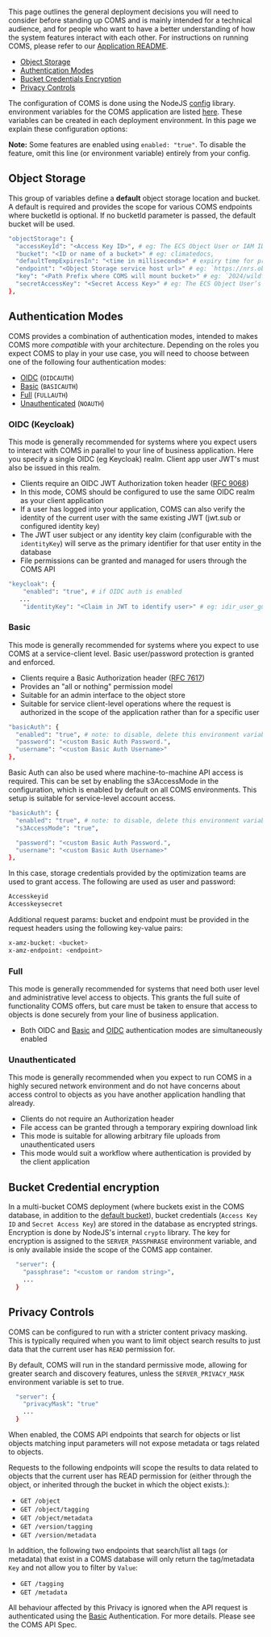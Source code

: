 This page outlines the general deployment decisions you will need to consider before standing up COMS and is mainly intended for a technical audience, and for people who want to have a better understanding of how the system features interact with each other. For instructions on running COMS, please refer to our [Application README](https://github.com/bcgov/common-object-management-service/blob/master/app/README.md).

- [Object Storage](#object-storage)
- [Authentication Modes](#authentication-modes)
- [Bucket Credentials Encryption](#bucket-credential-encryption)
- [Privacy Controls](#privacy-controls)

The configuration of COMS is done using the NodeJS [config](https://www.npmjs.com/package/config) library.
environment variables for the COMS application are listed [here](https://raw.githubusercontent.com/bcgov/common-object-management-service/master/app/config/custom-environment-variables.json). These variables can be created in each deployment environment. In this page we explain these configuration options:

**Note:** Some features are enabled using `enabled: "true"`. To disable the feature, omit this line (or environment variable) entirely from your config.

## Object Storage

This group of variables define a **default** object storage location and bucket. A default is required and provides the scope for various COMS endpoints where bucketId is optional. If no bucketId parameter is passed, the default bucket will be used.

```sh
"objectStorage": {
  "accessKeyId": "<Access Key ID>", # eg: The ECS Object User or IAM ID
  "bucket": "<ID or name of a bucket>" # eg: climatedocs,
  "defaultTempExpiresIn": "<time in milliseconds>" # expiry time for pre-signed urls (eg `300`),
  "endpoint": "<Object Storage service host url>" # eg: `https://nrs.objectstore.gov.bc.ca`,
  "key": "<Path Prefix where COMS will mount bucket>" # eg: `2024/wildfires`,
  "secretAccessKey": "<Secret Access Key>" # eg: The ECS Object User’s Secret Key or IAM Secret Access Key
},
```

## Authentication Modes

COMS provides a combination of authentication modes, intended to makes COMS more *compatible* with your architecture. Depending on the roles you expect COMS to play in your use case, you will need to choose between one of the following four authentication modes:

- [OIDC](#oidc-keycloak) (`OIDCAUTH`)
- [Basic](#basic) (`BASICAUTH`)
- [Full](#full) (`FULLAUTH`)
- [Unauthenticated](#unauthenticated) (`NOAUTH`)

### OIDC (Keycloak)

This mode is generally recommended for systems where you expect users to interact with COMS in parallel to your line of business application. Here you specify a single OIDC (eg Keycloak) realm. Client app user JWT's must also be issued in this realm.

- Clients require an OIDC JWT Authorization token header ([RFC 9068](https://datatracker.ietf.org/doc/html/rfc9068))
- In this mode, COMS should be configured to use the same OIDC realm as your client application
- If a user has logged into your application, COMS can also verify the identity of the current user with the same existing JWT (jwt.sub or configured identity key)
- The JWT user subject or any identity key claim (configurable with the `identityKey`) will serve as the primary identifier for that user entity in the database
- File permissions can be granted and managed for users through the COMS API

```sh
"keycloak": {
    "enabled": "true", # if OIDC auth is enabled
   ...
    "identityKey": "<Claim in JWT to identify user>" # eg: idir_user_guid,bceid_user_guid
```

### Basic

This mode is generally recommended for systems where you expect to use COMS at a service-client level. Basic user/password protection is granted and enforced.

- Clients require a Basic Authorization header ([RFC 7617](https://datatracker.ietf.org/doc/html/rfc7617))
- Provides an "all or nothing" permission model
- Suitable for an admin interface to the object store
- Suitable for service client-level operations where the request is authorized in the scope of the application rather than for a specific user

```sh
"basicAuth": {
  "enabled": "true", # note: to disable, delete this environment variable
  "password": "<custom Basic Auth Password.",
  "username": "<custom Basic Auth Username>"
},
```

Basic Auth can also be used where machine-to-machine API access is required. This can be set by enabling the s3AccessMode in the configuration, which is enabled by default on all COMS environments. This setup is suitable for service-level account access.

```sh
"basicAuth": {
  "enabled": "true", # note: to disable, delete this environment variable
  "s3AccessMode": "true",

  "password": "<custom Basic Auth Password.",
  "username": "<custom Basic Auth Username>"
},
```

In this case, storage credentials provided by the optimization teams are used to grant access. The following are used as user and password:

```sh
Accesskeyid
Accesskeysecret
```

Additional request params: bucket and endpoint must be provided in the request headers using the following key-value pairs:

```sh
x-amz-bucket: <bucket>
x-amz-endpoint: <endpoint>
```

### Full

This mode is generally recommended for systems that need both user level and administrative level access to objects. This grants the full suite of functionality COMS offers, but care must be taken to ensure that access to objects is done securely from your line of business application.

- Both OIDC and [Basic](#basic) and [OIDC](#oidc-keycloak) authentication modes are simultaneously enabled

### Unauthenticated

This mode is generally recommended when you expect to run COMS in a highly secured network environment and do not have concerns about access control to objects as you have another application handling that already.

- Clients do not require an Authorization header
- File access can be granted through a temporary expiring download link
- This mode is suitable for allowing arbitrary file uploads from unauthenticated users
- This mode would suit a workflow where authentication is provided by the client application

## Bucket Credential encryption

In a multi-bucket COMS deployment (where buckets exist in the COMS database, in addition to the [default bucket](#object-storage)), bucket credentials (`Access Key ID` and `Secret Access Key`) are stored in the database as encrypted strings. Encryption is done by NodeJS's internal `crypto` library. The key for encryption is assigned to the `SERVER_PASSPHRASE` environment variable, and is only available inside the scope of the COMS app container.

```sh
  "server": {
    "passphrase": "<custom or random string>",
    ...
  }
```

## Privacy Controls

COMS can be configured to run with a stricter content privacy masking. This is typically required when you want to limit object search results to just data that the current user has `READ` permission for.

By default, COMS will run in the standard permissive mode, allowing for greater search and discovery features, unless the `SERVER_PRIVACY_MASK` environment variable is set to true.

```sh
  "server": {
    "privacyMask": "true"
    ...
  }
```

When enabled, the COMS API endpoints that search for objects or list objects matching input parameters will not expose metadata or tags related to objects.

Requests to the following endpoints will scope the results to data related to objects that the current user has READ permission for (either through the object, or inherited through the bucket in which the object exists.):

- `GET /object`
- `GET /object/tagging`
- `GET /object/metadata`
- `GET /version/tagging`
- `GET /version/metadata`

In addition, the following two endpoints that search/list all tags (or metadata) that exist in a COMS database will only return the tag/metadata `Key` and not allow you to filter by `Value`:

- `GET /tagging`
- `GET /metadata`

All behaviour affected by this Privacy is ignored when the API request is authenticated using the [Basic](#basic) Authentication.
For more details. Please see the COMS API Spec.
